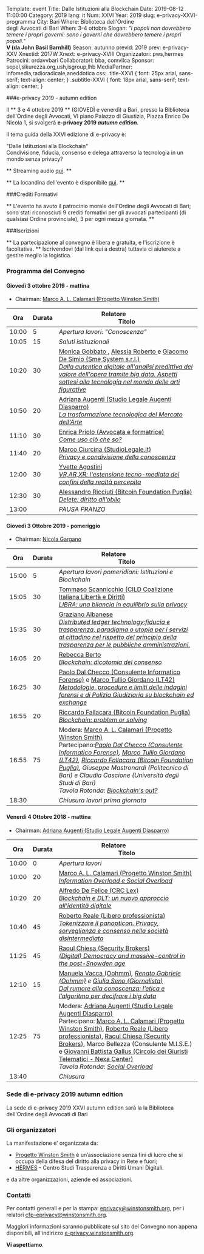 Template: event
Title: Dalle Istituzioni alla Blockchain
Date: 2019-08-12 11:00:00
Category: 2019
lang: it
Num: XXVI
Year: 2019
slug: e-privacy-XXVI-programma
City: Bari
Where: Biblioteca dell'Ordine<br/>degli Avvocati di Bari
When: 3-4 ottobre
Slogan: <i>"I popoli non dovrebbero temere i propri governi: sono i governi che dovrebbero temere i propri popoli."</i><br/><b>V (da John Basil Barnhill)</b>
Season: autunno
previd: 2019
prev: e-privacy-XXV
Xnextid: 2017W
Xnext: e-privacy-XVIII
Organizzatori: pws,hermes
Patrocini: ordavvbari
Collaboratori: bba, comvilca
Sponsor: sepel,sikurezza.org,ush,isgroup,lhb
MediaPartner: infomedia,radioradicale,aneddotica
css: .title-XXVI { font: 25px arial, sans-serif; text-align: center; }   .subtitle-XXVI { font: 18px arial, sans-serif; text-align: center; }

###e-privacy 2019 - autumn edition

Il ** 3 e 4 ottobre 2019 ** (GIOVEDÌ e venerdì) a Bari, presso la
Biblioteca dell'Ordine degli Avvocati, VI piano Palazzo di Giustizia, Piazza Enrico De Nicola 1,
si svolgerà **e-privacy 2019
_autumn edition_**.

Il tema guida della XXVI edizione di e-privacy è:

<div class="title-XXVI">"Dalle Istituzioni alla Blockchain"</div>
<div class="subtitle-XXVI">Condivisione, fiducia, consenso e delega attraverso la tecnologia in un mondo senza privacy?</div>



** Streaming audio [qui](http://abbiamoundominio.org:8000/live.mp3). **


** La locandina dell'evento è disponibile [qui](https://e-privacy.winstonsmith.org/images/locandine/locandina_e-privacy_2019_autumn.pdf). **


###Crediti Formativi

**  L'evento ha avuto il patrocinio morale dell'Ordine degli Avvocati di Bari; sono stati riconosciuti 9 crediti formativi per gli avvocati partecipanti (di qualsiasi Ordine provinciale), 3 per ogni mezza giornata. **

###Iscrizioni

** La partecipazione al convegno è libera e gratuita, e l'iscrizione è facoltativa. **
Iscrivendovi (dal link qui a destra) tuttavia ci aiuterete a gestire meglio la logistica.

<!--
<div class="linkbutton"><a class="linkbutton"  href="http://lists.xed.it/ep2019-registration-form">Iscriviti!</a></div>
-->

<!-- **Come arrivare, come fare una donazione, FAQ per i relatori **:  vedi il box a destra piu' in basso. -->

### <a name="programma"></a>Programma del Convegno

#### <a name="vem"></a>Giovedì 3 ottobre 2019 - mattina

 * Chairman: <a href="/e-privacy-XXVI-relatori.html#calamari">Marco A. L. Calamari (Progetto Winston Smith)</a>
 

**Ora** | Durata | **Relatore**&nbsp;&nbsp;&nbsp;&nbsp;&nbsp;&nbsp;&nbsp;&nbsp;&nbsp;&nbsp;&nbsp;&nbsp;&nbsp;&nbsp;&nbsp;&nbsp; <br/> **Titolo**
------- | --- | ------- 
10:00|5|<span class='talk'><em>*Apertura lavori*: "Conoscenza"</em></span>
10:05|15|<span class='talk'><em>*Saluti istituzionali*</em></span>
10:20|30|<span class='talk'><a href="/e-privacy-XXVI-relatori.html#gobbato">Monica Gobbato </a>, <a href="/e-privacy-XXVI-relatori.html#roberto">Alessia Roberto </a> e <a href="/e-privacy-XXVI-relatori.html#desimio">Giacomo De Simio (Sme System s.r.l.)</a><br/><em><a name='1m01'></a><a href="/e-privacy-XXVI-interventi.html#gobbato">Dalla autentica digitale all'analisi predittiva del valore dell'opera tramite big data. Aspetti sottesi alla tecnologia nel mondo delle arti figurative</a></em></span>
10:50|20|<span class='talk'><a href="/e-privacy-XXVI-relatori.html#augenti">Adriana Augenti (Studio Legale Augenti Diasparro)</a><br/><em><a name='1m02'></a><a href="/e-privacy-XXVI-interventi.html#augenti">La trasformazione tecnologica del Mercato dell'Arte</a></em></span>
11:10|30|<span class='talk'><a href="/e-privacy-XXVI-relatori.html#priolo">Enrica Priolo (Avvocata e formatrice)</a><br/><em><a name='1m03'></a><a href="/e-privacy-XXVI-interventi.html#priolo">Come uso ciò che so?</a></em></span>
11:40|20|<span class='talk'><a href="/e-privacy-XXVI-relatori.html#ciurcina">Marco Ciurcina (StudioLegale.it)</a><br/><em><a name='1m04'></a><a href="/e-privacy-XXVI-interventi.html#ciurcina">Privacy e condivisione della conoscenza</a></em></span>
12:00|30|<span class='talk'><a href="/e-privacy-XXVI-relatori.html#agostini">Yvette Agostini</a><br/><em><a name='1m05'></a><a href="/e-privacy-XXVI-interventi.html#agostini">VR,AR,XR: l'estensione tecno-mediata dei confini della realtà percepita</a></em></span>
12:30|30|<span class='talk'><a href="/e-privacy-XXVI-relatori.html#ricciuti">Alessandro Ricciuti (Bitcoin Foundation Puglia)</a><br/><em><a name='1m06'></a><a href="/e-privacy-XXVI-interventi.html#ricciuti">Delete: diritto all’oblio</a></em></span>
13:00||<span class='talk'><em>*PAUSA PRANZO*</em></span>

#### <a name="vep"></a>Giovedì 3 Ottobre 2019 - pomeriggio 

* Chairman: <a href="/e-privacy-XXVI-relatori.html#gargano">Nicola Gargano</a>

**Ora** | Durata | **Relatore**&nbsp;&nbsp;&nbsp;&nbsp;&nbsp;&nbsp;&nbsp;&nbsp;&nbsp;&nbsp;&nbsp;&nbsp;&nbsp;&nbsp;&nbsp;&nbsp; <br/> **Titolo**
------- | --- | ------- 
15:00|5|<span class='talk'><em>Apertura lavori pomeridiani: Istituzioni e Blockchain</em></span>
15:05|30|<span class='talk'><a href="/e-privacy-XXVI-relatori.html#scannicchio">Tommaso Scannicchio (CILD Coalizione Italiana Libertà e Diritti)</a> <br/><em><a name='1p01'></a><a href="/e-privacy-XXVI-interventi.html#scannicchio">LIBRA: una bilancia in equilibrio sulla privacy</a></em></span>
15:35|30|<span class='talk'><a href="/e-privacy-XXVI-relatori.html#albanese">Graziano Albanese </a><br/><em><a name='1p02'></a><a href="/e-privacy-XXVI-interventi.html#albanese">Distributed ledger technology:fiducia e trasparenza, paradigma o utopia per i servizi al cittadino nel rispetto del principio della trasparenza per le pubbliche amministrazioni.</a></em></span>
16:05|20|<span class='talk'><a href="/e-privacy-XXVI-relatori.html#berto">Rebecca Berto </a><br/><em><a name='1p03'></a><a href="/e-privacy-XXVI-interventi.html#berto">Blockchain: dicotomia del consenso</a></em></span>
16:25|30|<span class='talk'><a href="/e-privacy-XXVI-relatori.html#dalchecco">Paolo Dal Checco (Consulente Informatico Forense)</a> e <a href="/e-privacy-XXVI-relatori.html#giordano">Marco Tullio Giordano (LT42)</a></a><br/><em><a name='1p04'></a><a href="/e-privacy-XXVI-interventi.html#dalchecco">Metodologie, procedure e limiti delle indagini forensi e di Polizia Giudiziaria su blockchain ed exchange</a></em></span>
16:55|20|<span class='talk'><a href="/e-privacy-XXVI-relatori.html#fallacara">Riccardo Fallacara (Bitcoin Foundation Puglia)</a><br/><em><a name='1p05'></a><a href="/e-privacy-XXVI-interventi.html#fallacara">Blockchain: problem or solving</a></em></span>
16:55|75|<span class='talk'><a name='1p06'></a>Modera: <a href="/e-privacy-XXVI-relatori.html#calamari">Marco A. L. Calamari (Progetto Winston Smith)</a><br>Partecipano:<em><a href="/e-privacy-XXVI-relatori.html#dalchecco">Paolo Dal Checco (Consulente Informatico Forense)</a>, <a href="/e-privacy-XXVI-relatori.html#giordano">Marco Tullio Giordano (LT42)</a>, <a href="/e-privacy-XXVI-relatori.html#fallacara">Riccardo Fallacara (Bitcoin Foundation Puglia)</a>, Giuseppe Mastronardi (Politecnico di Bari) e Claudia Cascione (Università degli Studi di Bari)<br>Tavola Rotonda: <a href="/e-privacy-XXVI-interventi.html#tavola1">Blockchain's out?</a></span>
18:30||<span class='talk'><em>Chiusura lavori prima giornata</em></span>

#### <a name="sam"></a>Venerdì 4 Ottobre 2018 - mattina

* Chairman: <a href="/e-privacy-XXVI-relatori.html#augenti">Adriana Augenti (Studio Legale Augenti Diasparro)</a>

 **Ora** | Durata | **Relatore**&nbsp;&nbsp;&nbsp;&nbsp;&nbsp;&nbsp;&nbsp;&nbsp;&nbsp;&nbsp;&nbsp;&nbsp;&nbsp;&nbsp;&nbsp;&nbsp; <br/> **Titolo** 
------- | --- | ------- 
10:00|0|<span class='talk'><em>*Apertura lavori*</em></span>
10:00|20|<span class='talk'><a href="/e-privacy-XXVI-relatori.html#calamari">Marco A. L. Calamari (Progetto Winston Smith)</a><br/><em><a name='2m01'></a><a href="/e-privacy-XXVI-interventi.html#calamari">Information Overload e Social Overload</a></em></span>
10:20|20|<span class='talk'><a href="/e-privacy-XXVI-relatori.html#defelice">Alfredo De Felice (CRC Lex)</a><br/><em><a name='2m02'></a><a href="/e-privacy-XXVI-interventi.html#defelice">Blockchain e DLT: un nuovo approccio all'identità digitale</a></em></span>
10:40|45|<span class='talk'><a href="/e-privacy-XXVI-relatori.html#reale">Roberto Reale (Libero professionista)</a><br/><em><a name='2m03'></a><a href="/e-privacy-XXVI-interventi.html#reale">Tokenizzare il panopticon. Privacy, sorveglianza e consenso nella società disintermediata</a></em></span>
11:25|45|<span class='talk'><a href="/e-privacy-XXVI-relatori.html#chiesa">Raoul Chiesa (Security Brokers)</a><br/><em><a name='2m04'></a><a href="/e-privacy-XXVI-interventi.html#chiesa">(Digital) Democracy and massive-control in the post-Snowden age</a></em></span>
12:10|15|<span class='talk'><a href="/e-privacy-XXVI-relatori.html#vacca">Manuela Vacca (Oohmm)</a><em><a name='2m04'></a><a href="/e-privacy-XXVI-interventi.html#vacca"></a>, <a href="/e-privacy-XXVI-relatori.html#gabriele">Renato Gabriele (Oohmm)</a> e <a href="/e-privacy-XXVI-relatori.html#seno">Giulia Seno (Giornalista)</a><br><a href="/e-privacy-XXVI-interventi.html#vacca">Dal rumore alla conoscenza: l’etica e l’algoritmo per decifrare i big data</a></em></span>
12:25|75|<span class='talk'>Modera: <a href="/e-privacy-XXVI-relatori.html#augenti">Adriana Augenti (Studio Legale Augenti Diasparro)</a><br/>Partecipano: <a href="/e-privacy-XXVI-relatori.html#calamari">Marco A. L. Calamari (Progetto Winston Smith)</a>, <a href="/e-privacy-XXVI-relatori.html#reale">Roberto Reale (Libero professionista)</a>, <a href="/e-privacy-XXVI-relatori.html#chiesa">Raoul Chiesa (Security Brokers)</a>, Marco Bellezza (Consulente M.I.S.E.) e <a href="/e-privacy-XXV-relatori.html#gallus">Giovanni Battista Gallus (Circolo dei Giuristi Telematici - Nexa Center)</a><br/><em><a name='2m05'></a>Tavola Rotonda: <a href="/e-privacy-XXVI-interventi.html#tavola2">Social Overload</a></em></span>
13:40||<span class='talk'><em>*Chiusura*</em></span>

### Sede di e-privacy 2019 autumn edition

La sede di e-privacy 2019 XXVI autumn edition sarà la la Biblioteca dell'Ordine degli Avvocati di Bari

### Gli organizzatori

La manifestazione e’ organizzata da:

 - [Progetto Winston Smith](http://pws.winstonsmith.org/) è un’associazione senza fini di lucro che si occupa della difesa del diritto alla privacy in Rete e fuori;
 - [HERMES](http://logioshermes.org/) \- Centro Studi Trasparenza e Diritti Umani Digitali.

e da altre organizzazioni, aziende ed associazioni.


### Contatti

Per contatti generali e per la
stampa: [eprivacy@winstonsmith.org](mailto:eprivacy@winstonsmith.org),
per i relatori
[cfp-eprivacy@winstonsmith.org](mailto:cfp-eprivacy@winstonsmith.org).

Maggiori informazioni saranno pubblicate sul sito del Convegno non appena
disponibili, all'indirizzo [e-privacy.winstonsmith.org](http://e-privacy.winstonsmith.org).

**Vi aspettiamo**.
